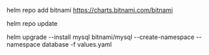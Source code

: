 helm repo add bitnami https://charts.bitnami.com/bitnami

helm repo update

helm upgrade --install mysql bitnami/mysql --create-namespace --namespace database -f values.yaml
